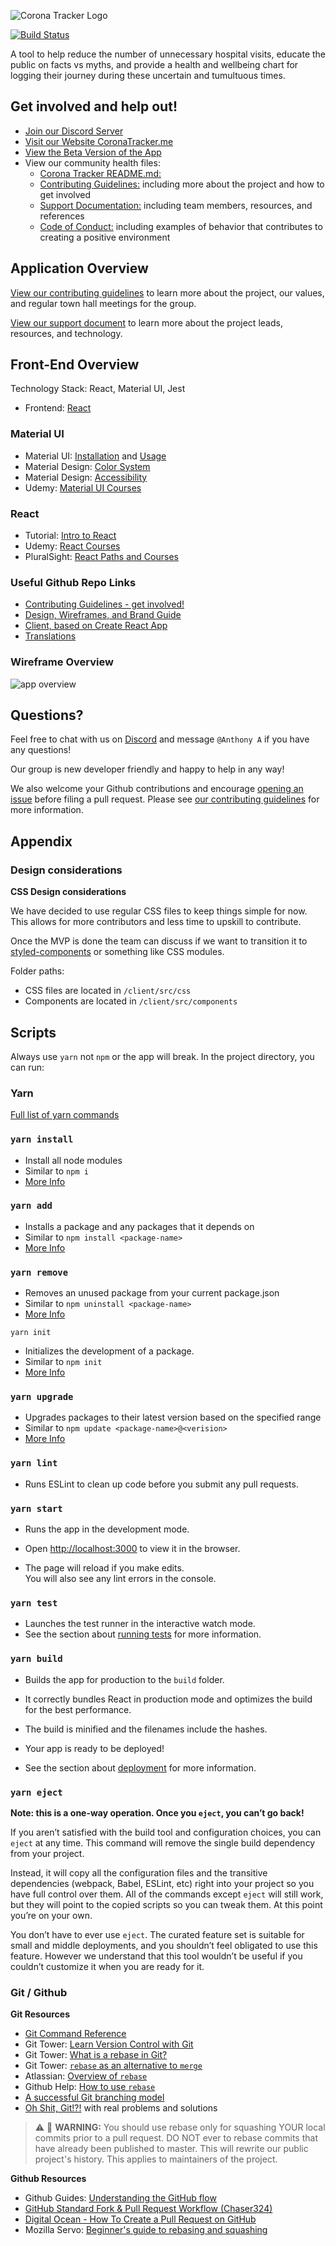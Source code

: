 ![Corona Tracker Logo](https://dg1fd6ea8poyj.cloudfront.net/images/Logo_CORONATRACKER_Text_Logo.png)

[![Build Status](http://img.shields.io/travis/COVID-19-electronic-health-system/Corona-tracker/master.svg?style=for-the-badge)](https://travis-ci.org/COVID-19-electronic-health-system/Corona-tracker)

A tool to help reduce the number of unnecessary hospital visits, educate the public on facts vs myths, and provide a health and wellbeing chart for logging their journey during these uncertain and tumultuous times.

## Get involved and help out!

- [Join our Discord Server](https://discord.gg/pPERUuv)
- [Visit our Website CoronaTracker.me](https://coronatracker.me)
- [View the Beta Version of the App](https://coronatrackerbeta.com)
- View our community health files:
    - [Corona Tracker README.md:](https://github.com/COVID-19-electronic-health-system/Corona-tracker/blob/master/README.md)
    - [Contributing Guidelines:](https://github.com/COVID-19-electronic-health-system/.github/blob/master/CONTRIBUTING.md) including more about the project and how to get involved
    - [Support Documentation:](https://github.com/COVID-19-electronic-health-system/.github/blob/master/SUPPORT.md) including team members, resources, and references
    - [Code of Conduct:](https://github.com/COVID-19-electronic-health-system/.github/blob/master/CODE_OF_CONDUCT.md) including examples of behavior that contributes to creating a positive environment

## Application Overview

[View our contributing guidelines](https://github.com/COVID-19-electronic-health-system/.github/blob/master/CONTRIBUTING.md) to learn more about the project, our values, and regular town hall meetings for the group.

[View our support document](https://github.com/COVID-19-electronic-health-system/.github/blob/master/SUPPORT.md) to learn more about the project leads, resources, and technology.

## Front-End Overview

Technology Stack: React, Material UI, Jest

- Frontend: [React](https://github.com/facebook/react)

### Material UI

- Material UI: [Installation](https://material-ui.com/getting-started/installation/) and [Usage](https://material-ui.com/getting-started/usage/)
- Material Design: [Color System](https://material.io/design/color/)
- Material Design: [Accessibility](https://material.io/design/usability/accessibility.html)
- Udemy: [Material UI Courses](https://www.udemy.com/topic/material-design/)

### React

- Tutorial: [Intro to React](https://reactjs.org/tutorial/tutorial.html)
- Udemy: [React Courses](https://www.udemy.com/topic/react/)
- PluralSight: [React Paths and Courses](https://www.pluralsight.com/search?q=react)


### Useful Github Repo Links

- [Contributing Guidelines - get involved!](https://github.com/COVID-19-electronic-health-system/.github/blob/master/CONTRIBUTING.md)
- [Design, Wireframes, and Brand Guide](./design)
- [Client, based on Create React App](./client)
- [Translations](./Translations/Translations.md)

### Wireframe Overview

![app overview](/design/wireframes/FINAL-V1-03.20/MASTER_WIREFRAME.png)

## Questions?

Feel free to chat with us on [Discord](https://discord.gg/pPERUuv) and message `@Anthony A` if you have any questions!

Our group is new developer friendly and happy to help in any way!

We also welcome your Github contributions and encourage [opening an issue](https://github.com/COVID-19-electronic-health-system/Corona-tracker/issues) before filing a pull request. Please see [our contributing guidelines](https://github.com/COVID-19-electronic-health-system/.github/blob/master/CONTRIBUTING.md) for more information.

## Appendix

### Design considerations

__CSS Design considerations__

We have decided to use regular CSS files to keep things simple for now. This allows for more contributors and less time to upskill to contribute.

Once the MVP is done the team can discuss if we want to transition it to [styled-components](https://styled-components.com) or something like CSS modules.

Folder paths:
- CSS files are located in `/client/src/css`
- Components are located in `/client/src/components`


## Scripts

Always use `yarn` not  `npm` or the app will break. In the project directory, you can run:

### Yarn

[Full list of yarn commands](https://classic.yarnpkg.com/en/docs/cli/)


### `yarn install`
- Install all node modules
- Similar to `npm i`
- [More Info](https://classic.yarnpkg.com/en/docs/cli/install)

### `yarn add`
- Installs a package and any packages that it depends on
- Similar to `npm install <package-name>`
- [More Info](https://classic.yarnpkg.com/en/docs/cli/add)

### `yarn remove`
- Removes an unused package from your current package.json
- Similar to `npm uninstall <package-name>`
- [More Info](https://classic.yarnpkg.com/en/docs/cli/remove)

`yarn init`
- Initializes the development of a package.
- Similar to `npm init`
- [More Info](https://classic.yarnpkg.com/en/docs/cli/init)

### `yarn upgrade`
- Upgrades packages to their latest version based on the specified range
- Similar to `npm update <package-name>@<verision>`
- [More Info](https://classic.yarnpkg.com/en/docs/cli/upgrade)

### `yarn lint`

- Runs ESLint to clean up code before you submit any pull requests.

### `yarn start`

- Runs the app in the development mode.<br />
- Open [http://localhost:3000](http://localhost:3000) to view it in the browser.

- The page will reload if you make edits.<br />
You will also see any lint errors in the console.

### `yarn test`

- Launches the test runner in the interactive watch mode.<br />
- See the section about [running tests](https://facebook.github.io/create-react-app/docs/running-tests) for more information.

### `yarn build`

- Builds the app for production to the `build` folder.<br />
- It correctly bundles React in production mode and optimizes the build for the best performance.

- The build is minified and the filenames include the hashes.<br />
- Your app is ready to be deployed!

- See the section about [deployment](https://facebook.github.io/create-react-app/docs/deployment) for more information.

### `yarn eject`

**Note: this is a one-way operation. Once you `eject`, you can’t go back!**

If you aren’t satisfied with the build tool and configuration choices, you can `eject` at any time. This command will remove the single build dependency from your project.

Instead, it will copy all the configuration files and the transitive dependencies (webpack, Babel, ESLint, etc) right into your project so you have full control over them. All of the commands except `eject` will still work, but they will point to the copied scripts so you can tweak them. At this point you’re on your own.

You don’t have to ever use `eject`. The curated feature set is suitable for small and middle deployments, and you shouldn’t feel obligated to use this feature. However we understand that this tool wouldn’t be useful if you couldn’t customize it when you are ready for it.

### Git / Github

__Git Resources__

- [Git Command Reference](https://git-scm.com/doc)
- Git Tower: [Learn Version Control with Git](https://www.git-tower.com/learn/git/ebook/en/command-line/introduction)
- Git Tower: [What is a rebase in Git?](https://www.git-tower.com/learn/git/glossary/rebase)
- Git Tower: [`rebase` as an alternative to `merge`](https://www.git-tower.com/learn/git/ebook/en/desktop-gui/advanced-topics/rebase#start)
- Atlassian: [Overview of `rebase`](https://www.atlassian.com/git/tutorials/rewriting-history/git-rebase)
- Github Help: [How to use `rebase`](https://help.github.com/en/github/using-git/using-git-rebase-on-the-command-line)
- [A successful Git branching model](https://nvie.com/posts/a-successful-git-branching-model/)
- [Oh Shit, Git!?!](https://ohshitgit.com/) with real problems and solutions

> ⚠️ 👀 **WARNING:**
> You should use rebase only for squashing YOUR local commits prior to a pull request. DO NOT ever to rebase commits that have already been published to master. This will rewrite our public project's history. This applies to maintainers of the project.

__Github Resources__

- Github Guides: [Understanding the GitHub flow](https://guides.github.com/introduction/flow/)
- [GitHub Standard Fork & Pull Request Workflow (Chaser324)](https://gist.github.com/Chaser324/ce0505fbed06b947d962)
- [Digital Ocean - How To Create a Pull Request on GitHub](https://www.digitalocean.com/community/tutorials/how-to-create-a-pull-request-on-github)
- Mozilla Servo: [Beginner's guide to rebasing and squashing](https://github.com/servo/servo/wiki/Beginner's-guide-to-rebasing-and-squashing)
